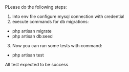 PLease do the following steps:

1. Into env file configure mysql connection with credential
2. execute commands for db migrations:
 - php artisan migrate
 - php artisan db:seed
3. Now you can run some tests with command:
 - php artisan test

All test expected to be success 
